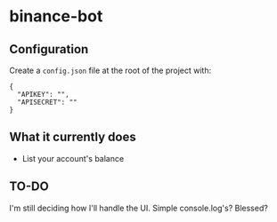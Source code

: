 # binance-bot

## Configuration

Create a `config.json` file at the root of the project with:

```
{
  "APIKEY": "",
  "APISECRET": ""
}
```

## What it currently does

- List your account's balance

## TO-DO

I'm still deciding how I'll handle the UI. Simple console.log's? Blessed? 
